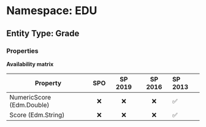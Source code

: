 # Namespace: EDU

## Entity Type: Grade

### Properties

**Availability matrix**

Property | SPO | SP 2019 | SP 2016 | SP 2013
----------|:---:|:-------:|:-------:|:-------
NumericScore (Edm.Double) | ❌ | ❌ | ❌ | ✅
Score (Edm.String) | ❌ | ❌ | ❌ | ✅

